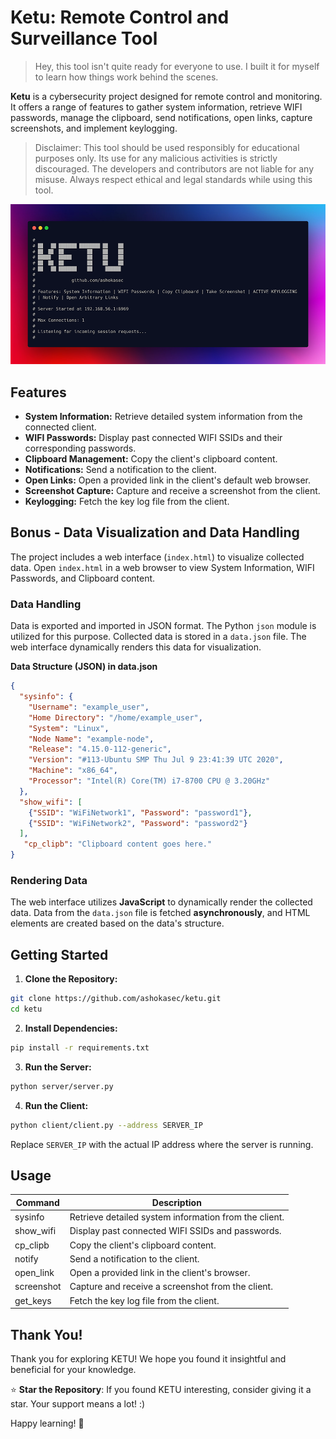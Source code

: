# Ketu: Remote Control and Surveillance Tool

> Hey, this tool isn't quite ready for everyone to use. I built it for myself to learn how things work behind the scenes.

__Ketu__ is a cybersecurity project designed for remote control and monitoring. It offers a range of features to gather system information, retrieve WIFI passwords, manage the clipboard, send notifications, open links, capture screenshots, and implement keylogging.

> Disclaimer: This tool should be used responsibly for educational purposes only. Its use for any malicious activities is strictly discouraged. The developers and contributors are not liable for any misuse. Always respect ethical and legal standards while using this tool.

![Banner](banner.jpg)

## Features

- **System Information:** Retrieve detailed system information from the connected client.
- **WIFI Passwords:** Display past connected WIFI SSIDs and their corresponding passwords.
- **Clipboard Management:** Copy the client's clipboard content.
- **Notifications:** Send a notification to the client.
- **Open Links:** Open a provided link in the client's default web browser.
- **Screenshot Capture:** Capture and receive a screenshot from the client.
- **Keylogging:** Fetch the key log file from the client.

## Bonus - Data Visualization and Data Handling

The project includes a web interface (`index.html`) to visualize collected data. Open `index.html` in a web browser to view System Information, WIFI Passwords, and Clipboard content.

### Data Handling

Data is exported and imported in JSON format. The Python `json` module is utilized for this purpose. Collected data is stored in a `data.json` file. The web interface dynamically renders this data for visualization.

__Data Structure (JSON) in data.json__

```json
{
  "sysinfo": {
    "Username": "example_user",
    "Home Directory": "/home/example_user",
    "System": "Linux",
    "Node Name": "example-node",
    "Release": "4.15.0-112-generic",
    "Version": "#113-Ubuntu SMP Thu Jul 9 23:41:39 UTC 2020",
    "Machine": "x86_64",
    "Processor": "Intel(R) Core(TM) i7-8700 CPU @ 3.20GHz"
  },
  "show_wifi": [
    {"SSID": "WiFiNetwork1", "Password": "password1"},
    {"SSID": "WiFiNetwork2", "Password": "password2"}
  ],
   "cp_clipb": "Clipboard content goes here."
}
```

### Rendering Data

The web interface utilizes __JavaScript__ to dynamically render the collected data. Data from the `data.json` file is fetched __asynchronously__, and HTML elements are created based on the data's structure.

## Getting Started

1. **Clone the Repository:**

```bash
git clone https://github.com/ashokasec/ketu.git
cd ketu
```

2. **Install Dependencies:**

```bash
pip install -r requirements.txt
```

3. **Run the Server:**

```bash
python server/server.py
```

4. **Run the Client:**

```bash
python client/client.py --address SERVER_IP
```
Replace `SERVER_IP` with the actual IP address where the server is running.

## Usage

| Command          | Description                                             |
| ---------------- | ------------------------------------------------------- |
| sysinfo         | Retrieve detailed system information from the client.   |
| show_wifi       | Display past connected WIFI SSIDs and passwords.        |
| cp_clipb        | Copy the client's clipboard content.                    |
| notify          | Send a notification to the client.                      |
| open_link       | Open a provided link in the client's browser.           |
| screenshot      | Capture and receive a screenshot from the client.       |
| get_keys        | Fetch the key log file from the client.                 |

## Thank You!

Thank you for exploring KETU! We hope you found it insightful and beneficial for your knowledge.

⭐ **Star the Repository**: If you found KETU interesting, consider giving it a star. Your support means a lot! :) 

Happy learning! 🚀


